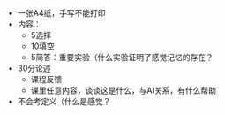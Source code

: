- 一张A4纸，手写不能打印
- 内容：
  - 5选择
  - 10填空
  - 5简答：重要实验（什么实验证明了感觉记忆的存在？
- 30分论述
  - 课程反馈
  - 课里任意内容，谈谈这是什么，与AI关系，有什么帮助
- 不会考定义（什么是感觉？